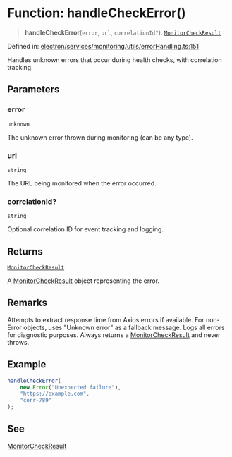 # Function: handleCheckError()

> **handleCheckError**(`error`, `url`, `correlationId?`): [`MonitorCheckResult`](../../../types/interfaces/MonitorCheckResult.md)

Defined in: [electron/services/monitoring/utils/errorHandling.ts:151](https://github.com/Nick2bad4u/Uptime-Watcher/blob/main/electron/services/monitoring/utils/errorHandling.ts#L151)

Handles unknown errors that occur during health checks, with correlation
tracking.

## Parameters

### error

`unknown`

The unknown error thrown during monitoring (can be any type).

### url

`string`

The URL being monitored when the error occurred.

### correlationId?

`string`

Optional correlation ID for event tracking and
  logging.

## Returns

[`MonitorCheckResult`](../../../types/interfaces/MonitorCheckResult.md)

A [MonitorCheckResult](../../../types/interfaces/MonitorCheckResult.md) object representing the error.

## Remarks

Attempts to extract response time from Axios errors if available. For
non-Error objects, uses "Unknown error" as a fallback message. Logs all
errors for diagnostic purposes. Always returns a [MonitorCheckResult](../../../types/interfaces/MonitorCheckResult.md)
and never throws.

## Example

```typescript
handleCheckError(
    new Error("Unexpected failure"),
    "https://example.com",
    "corr-789"
);
```

## See

[MonitorCheckResult](../../../types/interfaces/MonitorCheckResult.md)
